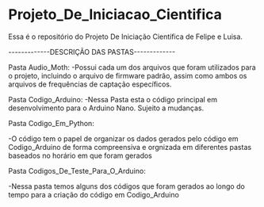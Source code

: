 # Projeto_De_Iniciacao_Cientifica
Essa é o repositório do Projeto De Iniciação Científica de Felipe e Luisa.

-------------DESCRIÇÃO DAS PASTAS-------------

Pasta Audio_Moth:
 -Possui cada um dos arquivos que foram utilizados para o projeto, incluindo o arquivo de firmware padrão, assim como ambos os arquivos de frequências de captação específicos.
 
Pasta Codigo_Arduino:
 -Nessa Pasta esta o código principal em desenvolvimento para o Arduino Nano. Sujeito a mudanças.
 
Pasta Codigo_Em_Python:

 -O código tem o papel de organizar os dados gerados pelo código em Codigo_Arduino de forma compreensiva e orgnizada em diferentes pastas baseados no horário em que foram gerados
 
Pasta Codigos_De_Teste_Para_O_Arduino:

 -Nessa pasta temos alguns dos códigos que foram gerados ao longo do tempo para a criação do código em Codigo_Arduino

